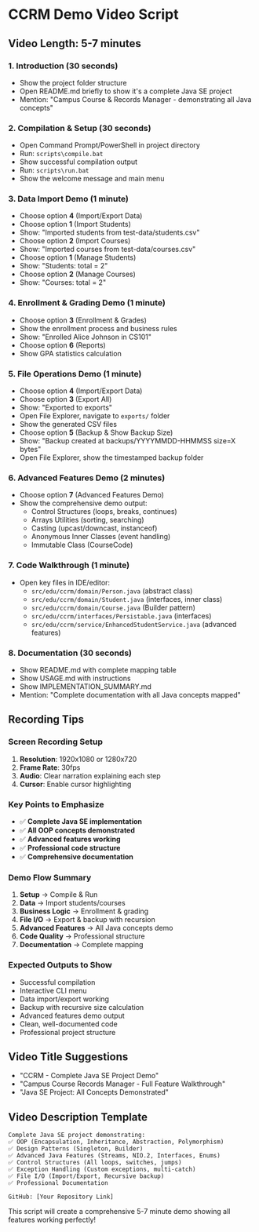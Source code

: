 # CCRM Demo Video Script

## **Video Length: 5-7 minutes**

### **1. Introduction (30 seconds)**
- Show the project folder structure
- Open README.md briefly to show it's a complete Java SE project
- Mention: "Campus Course & Records Manager - demonstrating all Java concepts"

### **2. Compilation & Setup (30 seconds)**
- Open Command Prompt/PowerShell in project directory
- Run: `scripts\compile.bat`
- Show successful compilation output
- Run: `scripts\run.bat`
- Show the welcome message and main menu

### **3. Data Import Demo (1 minute)**
- Choose option **4** (Import/Export Data)
- Choose option **1** (Import Students)
- Show: "Imported students from test-data/students.csv"
- Choose option **2** (Import Courses)  
- Show: "Imported courses from test-data/courses.csv"
- Choose option **1** (Manage Students)
- Show: "Students: total = 2"
- Choose option **2** (Manage Courses)
- Show: "Courses: total = 2"

### **4. Enrollment & Grading Demo (1 minute)**
- Choose option **3** (Enrollment & Grades)
- Show the enrollment process and business rules
- Show: "Enrolled Alice Johnson in CS101"
- Choose option **6** (Reports)
- Show GPA statistics calculation

### **5. File Operations Demo (1 minute)**
- Choose option **4** (Import/Export Data)
- Choose option **3** (Export All)
- Show: "Exported to exports"
- Open File Explorer, navigate to `exports/` folder
- Show the generated CSV files
- Choose option **5** (Backup & Show Backup Size)
- Show: "Backup created at backups/YYYYMMDD-HHMMSS size=X bytes"
- Open File Explorer, show the timestamped backup folder

### **6. Advanced Features Demo (2 minutes)**
- Choose option **7** (Advanced Features Demo)
- Show the comprehensive demo output:
  - Control Structures (loops, breaks, continues)
  - Arrays Utilities (sorting, searching)
  - Casting (upcast/downcast, instanceof)
  - Anonymous Inner Classes (event handling)
  - Immutable Class (CourseCode)

### **7. Code Walkthrough (1 minute)**
- Open key files in IDE/editor:
  - `src/edu/ccrm/domain/Person.java` (abstract class)
  - `src/edu/ccrm/domain/Student.java` (interfaces, inner class)
  - `src/edu/ccrm/domain/Course.java` (Builder pattern)
  - `src/edu/ccrm/interfaces/Persistable.java` (interfaces)
  - `src/edu/ccrm/service/EnhancedStudentService.java` (advanced features)

### **8. Documentation (30 seconds)**
- Show README.md with complete mapping table
- Show USAGE.md with instructions
- Show IMPLEMENTATION_SUMMARY.md
- Mention: "Complete documentation with all Java concepts mapped"

## **Recording Tips**

### **Screen Recording Setup**
1. **Resolution**: 1920x1080 or 1280x720
2. **Frame Rate**: 30fps
3. **Audio**: Clear narration explaining each step
4. **Cursor**: Enable cursor highlighting

### **Key Points to Emphasize**
- ✅ **Complete Java SE implementation**
- ✅ **All OOP concepts demonstrated**
- ✅ **Advanced features working**
- ✅ **Professional code structure**
- ✅ **Comprehensive documentation**

### **Demo Flow Summary**
1. **Setup** → Compile & Run
2. **Data** → Import students/courses
3. **Business Logic** → Enrollment & grading
4. **File I/O** → Export & backup with recursion
5. **Advanced Features** → All Java concepts demo
6. **Code Quality** → Professional structure
7. **Documentation** → Complete mapping

### **Expected Outputs to Show**
- Successful compilation
- Interactive CLI menu
- Data import/export working
- Backup with recursive size calculation
- Advanced features demo output
- Clean, well-documented code
- Professional project structure

## **Video Title Suggestions**
- "CCRM - Complete Java SE Project Demo"
- "Campus Course Records Manager - Full Feature Walkthrough"
- "Java SE Project: All Concepts Demonstrated"

## **Video Description Template**
```
Complete Java SE project demonstrating:
✅ OOP (Encapsulation, Inheritance, Abstraction, Polymorphism)
✅ Design Patterns (Singleton, Builder)
✅ Advanced Java Features (Streams, NIO.2, Interfaces, Enums)
✅ Control Structures (All loops, switches, jumps)
✅ Exception Handling (Custom exceptions, multi-catch)
✅ File I/O (Import/Export, Recursive backup)
✅ Professional Documentation

GitHub: [Your Repository Link]
```

This script will create a comprehensive 5-7 minute demo showing all features working perfectly!
